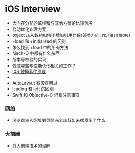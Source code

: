 
# iOS Interview

- [大内存分配的监控和与其他方案的比较优劣](https://youtu.be/I6ENT_OB7Js)
- 启动优化处理方案
- object 加入数组如何不增加引用计数(答案方向: NSHashTable)
- +load 和 +initialized 的区别
- 怎么找到 +load 中的所有方法
- Mach-O 中都有什么东西
- 版本号校验的实现
- 做过哪些与性能优化相关的工作？
- [iOS 触摸事件原理](https://www.jianshu.com/p/c294d1bd963d?utm_campaign=hugo&utm_medium=reader_share&utm_content=note&utm_source=weixin-friends)
- 
- AutoLayout 有没有用过
- leading 和 left 的区别
- Swift 和 Objective-C 混编注意事项

### 网络
- 浏览器输入网址到页面完全加载出来都发生了什么

### 大前端
- 对大前端技术的理解
